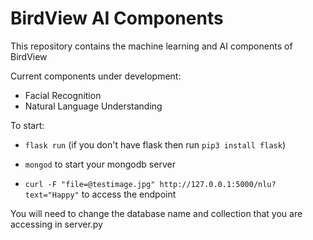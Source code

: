# BirdView AI Components

This repository contains the machine learning and AI components of BirdView

Current components under development:
* Facial Recognition
* Natural Language Understanding

To start:

* `flask run` (if you don't have flask then run `pip3 install flask`)

* `mongod` to start your mongodb server

* `curl -F "file=@testimage.jpg" http://127.0.0.1:5000/nlu?text="Happy"` to access the endpoint

You will need to change the database name and collection that you are accessing in server.py

